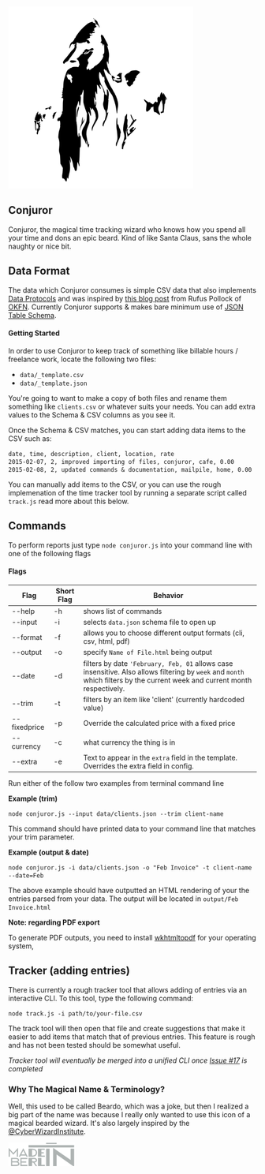 ![The Magical Conjuror](images/bearded-wizard.png)

Conjuror
---

Conjuror, the magical time tracking wizard who knows how you spend all your time and dons an epic beard. Kind of like Santa Claus, sans the whole naughty or nice bit.

## Data Format

The data which Conjuror consumes is simple CSV data that also implements [Data Protocols](http://dataprotocols.org) and was inspired by [this blog post](http://blog.okfn.org/2013/07/02/git-and-github-for-data/) from Rufus Pollock of [OKFN](http://okfn.org). Currently Conjuror supports & makes bare minimum use of [JSON Table Schema](http://dataprotocols.org/json-table-schema/).

#### Getting Started

In order to use Conjuror to keep track of something like billable hours / freelance work, locate the following two files:

* `data/_template.csv`
* `data/_template.json`

You're going to want to make a copy of both files and rename them something like `clients.csv` or whatever suits your needs. You can add extra values to the Schema & CSV columns as you see it.

Once the Schema & CSV matches, you can start adding data items to the CSV such as:

```
date, time, description, client, location, rate
2015-02-07, 2, improved importing of files, conjuror, cafe, 0.00
2015-02-08, 2, updated commands & documentation, mailpile, home, 0.00
```

You can manually add items to the CSV, or you can use the rough implemenation of the time tracker tool by running a separate script called
`track.js` read more about this below.

## Commands

To perform reports just type `node conjuror.js` into your command line with one of the following flags

#### Flags

Flag | Short Flag | Behavior
------------ | ------------- | -------------
--help | -h | shows list of commands
--input | -i | selects `data.json` schema file to open up
--format | -f | allows you to choose different output formats (cli, csv, html, pdf)
--output | -o | specify `Name of File.html` being output
--date | -d | filters by date `'February, Feb, 01` allows case insensitive. Also allows filtering by `week` and `month` which filters by the current week and current month respectively.
--trim | -t | filters by an item like 'client' (currently hardcoded value)
--fixedprice | -p | Override the calculated price with a fixed price
--currency | -c | what currency the thing is in
--extra | -e | Text to appear in the `extra` field in the template. Overrides the extra field in config.

Run either of the follow two examples from terminal command line

**Example (trim)**

```
node conjuror.js --input data/clients.json --trim client-name
```

This command should have printed data to your command line that matches your trim parameter.

**Example (output & date)**

```
node conjuror.js -i data/clients.json -o "Feb Invoice" -t client-name --date=Feb
```

The above example should have outputted an HTML rendering of your the entries parsed from your data. The output will be located in `output/Feb Invoice.html`

**Note: regarding PDF export**

To generate PDF outputs, you need to install [wkhtmltopdf](http://wkhtmltopdf.org/downloads.html) for your operating system,


Tracker (adding entries)
---

There is currently a rough tracker tool that allows adding of entries via an interactive CLI. To this tool, type the following command:

```
node track.js -i path/to/your-file.csv
```

The track tool will then open that file and create suggestions that make it easier to add items that match that of previous entries. This feature is rough and has not been tested should be somewhat useful.

*Tracker tool will eventually be merged into a unified CLI once [Issue #17](https://github.com/bnvk/Conjuror/issues/17) is completed*

### Why The Magical Name & Terminology?

Well, this used to be called Beardo, which was a joke, but then I realized a big part of the name was because I really only wanted to use this icon of a magical bearded wizard. It's also largely inspired by the [@CyberWizardInstitute](https://github.com/CyberWizardInstitute).

![Made in Berlin](images/Made-in-Berlin.png)
